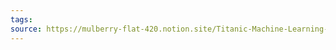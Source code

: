 ```yaml
---
tags:
source: https://mulberry-flat-420.notion.site/Titanic-Machine-Learning-by-k-nearest-neighbors-KNN-algorithm-by-Ida-Y-Analytics-Vidhya-Med-7f3083d7fb4140b8803330d16ef35e5d
---
```


